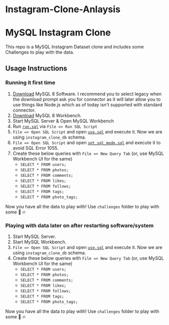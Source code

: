 # Instagram-Clone-Anlaysis


# MySQL Instagram Clone

This repo is a MySQL Instagram Dataset clone and includes some Challenges to play with the data.

## Usage Instructions

### Running it first time

1. [Download](https://dev.mysql.com/downloads/mysql/) MySQL 8 Software. I recommend you to select legacy when the download prompt ask you for connector as it will later allow you to use things like Node.js which as of today isn't supported with standard connector.
1. [Download](https://dev.mysql.com/downloads/workbench/) MySQL 8 Workbench.
1. Start MySQL Server & Open MySQL Workbench
1. Run [`run.sql`](./run.sql) via `File => Run SQL Script`
1. `File => Open SQL Script` and open [`use.sql`](./use.sql) and execute it. Now we are using `instagram_clone_db` schema.
1. `File => Open SQL Script` and open [`set_sql_mode.sql`](./set_sql_mode.sql) and execute it to avoid SQL Error 1055.
1. Create these below queries with `File => New Query Tab` (or, use MySQL Workbench UI for the same)
    - `SELECT * FROM users;`
    - `SELECT * FROM photos;`
    - `SELECT * FROM comments;`
    - `SELECT * FROM likes;`
    - `SELECT * FROM follows;`
    - `SELECT * FROM tags;`
    - `SELECT * FROM photo_tags;`

Now you have all the data to play with! Use `challenges` folder to play with some 🙌 🔥

### Playing with data later on after restarting software/system

1. Start MySQL Server.
1. Start MySQL Workbench.
1. `File => Open SQL Script` and open [`use.sql`](./use.sql) and execute it. Now we are using `instagram_clone_db` schema.
1. Create these below queries with `File => New Query Tab` (or, use MySQL Workbench UI for the same)
    - `SELECT * FROM users;`
    - `SELECT * FROM photos;`
    - `SELECT * FROM comments;`
    - `SELECT * FROM likes;`
    - `SELECT * FROM follows;`
    - `SELECT * FROM tags;`
    - `SELECT * FROM photo_tags;`

Now you have all the data to play with! Use `challenges` folder to play with some 🙌 🔥

